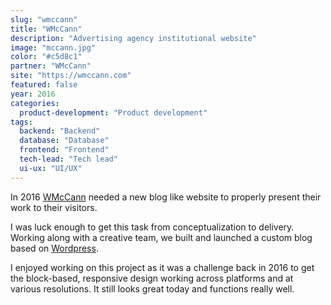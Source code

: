```yaml
---
slug: "wmccann"
title: "WMcCann"
description: "Advertising agency institutional website"
image: "mccann.jpg"
color: "#c5d8c1"
partner: "WMcCann"
site: "https://wmccann.com"
featured: false
year: 2016
categories:
  product-development: "Product development"
tags:
  backend: "Backend"
  database: "Database"
  frontend: "Frontend"
  tech-lead: "Tech lead"
  ui-ux: "UI/UX"
---
```

In 2016 [WMcCann](https://wmccann.com) needed a new blog like website to properly present their work to their visitors.

I was luck enough to get this task from conceptualization to delivery. Working along with a creative team, we built and launched a custom blog based on [Wordpress](https://wordpress.org).

I enjoyed working on this project as it was a challenge back in 2016 to get the block-based, responsive design working across platforms and at various resolutions. It still looks great today and functions really well.

<v-image
  size="desktop"
  image="/projects/wmccann/mccann-1.jpg" />

<v-image
  size="mobile"
  image="/projects/wmccann/mccann-2.jpg" />
